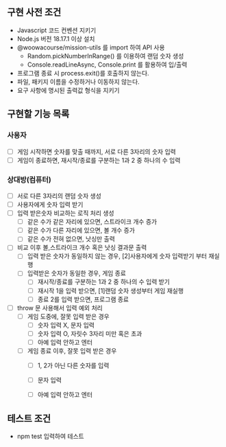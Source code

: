 ## 구현 사전 조건
- Javascript 코드 컨벤션 지키기
- Node.js 버전 18.17.1 이상 설치
- @woowacourse/mission-utils 를 import 하여 API 사용
  - Random.pickNumberInRange() 를 이용하여 랜덤 숫자 생성
  - Console.readLineAsync, Console.print 를 활용하여 입/출력
- 프로그램 종료 시 process.exit()를 호출하지 않는다.
- 파일, 패키지 이름을 수정하거나 이동하지 않는다.
- 요구 사항에 명시된 출력값 형식을 지키기

## 구현할 기능 목록
### 사용자
- [ ] 게임 시작하면 숫자를 맞출 때까지, 서로 다른 3자리의 숫자 입력
- [ ] 게임이 종료하면, 재시작/종료를 구분하는 1과 2 중 하나의 수 입력

### 상대방(컴퓨터)
- [ ] 서로 다른 3자리의 랜덤 숫자 생성
- [ ] 사용자에게 숫자 입력 받기
- [ ] 입력 받은숫자 비교하는 로직 처리 생성
    - [ ] 같은 수가 같은 자리에 있으면, 스트라이크 개수 증가
    - [ ] 같은 수가 다른 자리에 있으면, 볼 개수 증가
    - [ ] 같은 수가 전혀 없으면, 낫싱만 출력
- [ ] 비교 이후 볼,스트라이크 개수 혹은 낫싱 결과문 출력
    - [ ] 입력 받은 숫자가 동일하지 않는 경우, [2]사용자에게 숫자 입력받기 부터 재실행
    - [ ] 입력받은 숫자가 동일한 경우, 게임 종료
      - [ ] 재시작/종료를 구분하는 1과 2 중 하나의 수 입력 받기
      - [ ] 재시작 1을 입력 받으면, [1]랜덤 숫자 생성부터 게임 재실행
      - [ ] 종료 2를 입력 받으면, 프로그램 종료
- [ ] throw 문 사용해서 입력 예외 처리
    - [ ] 게임 도중에, 잘못 입력 받은 경우
      - [ ] 숫자 입력 X, 문자 입력
      - [ ] 숫자 입력 O, 자릿수 3자리 미만 혹은 초과
      - [ ] 아예 입력 안하고 엔터
    - [ ] 게임 종료 이후, 잘못 입력 받은 경우
      - [ ] 1, 2가 아닌 다른 숫자를 입력
      - [ ] 문자 입력
      - [ ] 아예 입력 안하고 엔터


## 테스트 조건
- npm test 입력하여 테스트